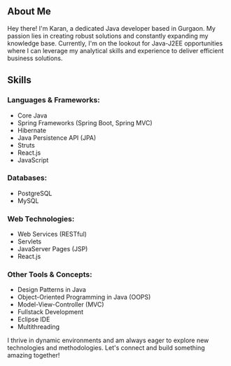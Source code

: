 ## About Me

Hey there! I'm Karan, a dedicated Java developer based in Gurgaon. My passion lies in creating robust solutions and constantly expanding my knowledge base. Currently, I'm on the lookout for Java-J2EE opportunities where I can leverage my analytical skills and experience to deliver efficient business solutions.

## Skills

### Languages & Frameworks:
- Core Java
- Spring Frameworks (Spring Boot, Spring MVC)
- Hibernate
- Java Persistence API (JPA)
- Struts
- React.js
- JavaScript

### Databases:
- PostgreSQL
- MySQL

### Web Technologies:
- Web Services (RESTful)
- Servlets
- JavaServer Pages (JSP)
- React.js

### Other Tools & Concepts:
- Design Patterns in Java
- Object-Oriented Programming in Java (OOPS)
- Model-View-Controller (MVC)
- Fullstack Development
- Eclipse IDE
- Multithreading

I thrive in dynamic environments and am always eager to explore new technologies and methodologies. Let's connect and build something amazing together!
